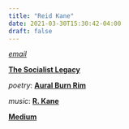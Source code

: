 ```yaml
---
title: "Reid Kane"
date: 2021-03-30T15:30:42-04:00
draft: false
---
```


*[email](mailto:rkotlas@gmail.com)*

**[The Socialist Legacy](https://www.socialistlegacy.com/)**  


*poetry*: **[Aural Burn Rim](https://auralburnrim.com/)**

*music*: **[R. Kane](https://soundcloud.com/rkanemusic)**

**[Medium](https://medium.com/@reidkane)**